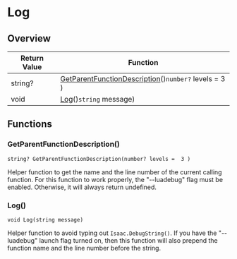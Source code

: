 # Log

## Overview

| Return Value | Function |
| - | - |
| string? | [GetParentFunctionDescription](log.md#getparentfunctiondescription)()`number?` levels =  3 ) |
| void | [Log](log.md#log)()`string` message) |

## Functions

### GetParentFunctionDescription()

`string? GetParentFunctionDescription(number? levels =  3 )`

Helper function to get the name and the line number of the current calling function. 
For this function to work properly, the "--luadebug" flag must be enabled. Otherwise, it will always return undefined. 

### Log()

`void Log(string message)`

Helper function to avoid typing out `Isaac.DebugString()`. 
If you have the "--luadebug" launch flag turned on, then this function will also prepend the function name and the line number before the string. 


